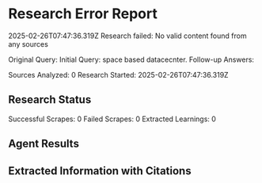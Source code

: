 
# Research Error Report
2025-02-26T07:47:36.319Z
Research failed: No valid content found from any sources


Original Query: 
Initial Query: space based datacecnter.
Follow-up Answers:

Sources Analyzed: 0
Research Started: 2025-02-26T07:47:36.319Z


## Research Status
Successful Scrapes: 0
Failed Scrapes: 0
Extracted Learnings: 0

## Agent Results


## Extracted Information with Citations

